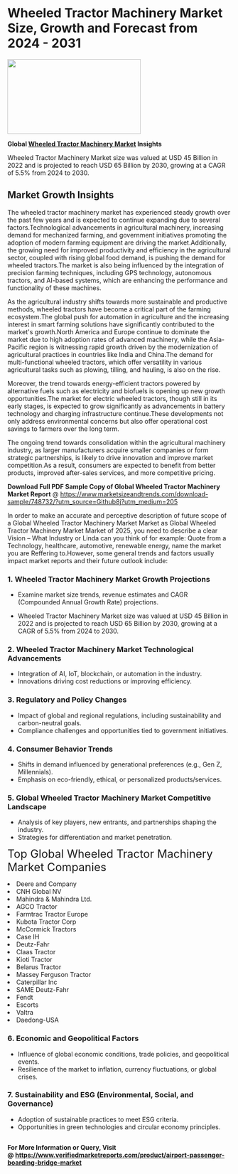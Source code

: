 <H1>Wheeled Tractor Machinery Market Size, Growth and Forecast from 2024 - 2031</H1><img class="aligncenter size-medium wp-image-584254" src="https://thirdeyenews.in/wp-content/uploads/2024/09/Global-Market-Research-300x168.jpeg" alt="" width="300" height="168" /><p><strong>Global&nbsp;<a href="https://www.marketsizeandtrends.com/download-sample/748732/?utm_source=Github8j?utm_medium=205">Wheeled Tractor Machinery Market</a> Insights</strong></p><p>Wheeled Tractor Machinery Market size was valued at USD 45 Billion in 2022 and is projected to reach USD 65 Billion by 2030, growing at a CAGR of 5.5% from 2024 to 2030.</p><p><h2>Market Growth Insights</h2> <p>The wheeled tractor machinery market has experienced steady growth over the past few years and is expected to continue expanding due to several factors.Technological advancements in agricultural machinery, increasing demand for mechanized farming, and government initiatives promoting the adoption of modern farming equipment are driving the market.Additionally, the growing need for improved productivity and efficiency in the agricultural sector, coupled with rising global food demand, is pushing the demand for wheeled tractors.The market is also being influenced by the integration of precision farming techniques, including GPS technology, autonomous tractors, and AI-based systems, which are enhancing the performance and functionality of these machines.</p> <p>As the agricultural industry shifts towards more sustainable and productive methods, wheeled tractors have become a critical part of the farming ecosystem.The global push for automation in agriculture and the increasing interest in smart farming solutions have significantly contributed to the market's growth.North America and Europe continue to dominate the market due to high adoption rates of advanced machinery, while the Asia-Pacific region is witnessing rapid growth driven by the modernization of agricultural practices in countries like India and China.The demand for multi-functional wheeled tractors, which offer versatility in various agricultural tasks such as plowing, tilling, and hauling, is also on the rise.</p> <p>Moreover, the trend towards energy-efficient tractors powered by alternative fuels such as electricity and biofuels is opening up new growth opportunities.The market for electric wheeled tractors, though still in its early stages, is expected to grow significantly as advancements in battery technology and charging infrastructure continue.These developments not only address environmental concerns but also offer operational cost savings to farmers over the long term.</p> <p>The ongoing trend towards consolidation within the agricultural machinery industry, as larger manufacturers acquire smaller companies or form strategic partnerships, is likely to drive innovation and improve market competition.As a result, consumers are expected to benefit from better products, improved after-sales services, and more competitive pricing.</p> <p><span class=""><strong>Download Full PDF Sample Copy of Global Wheeled Tractor Machinery Market Report</strong> @ <a href="https://www.marketsizeandtrends.com/download-sample/748732/?utm_source=Github8j?utm_medium=205" target="_blank">https://www.marketsizeandtrends.com/download-sample/748732/?utm_source=Github8j?utm_medium=205</a></span></p><p>In order to make an accurate and perceptive description of future scope of a Global&nbsp;Wheeled Tractor Machinery Market Market as Global&nbsp;Wheeled Tractor Machinery Market Market of 2025, you need to describe a clear Vision &ndash; What Industry or Linda can you think of for example: Quote from a Technology, healthcare, automotive, renewable energy, name the market you are Reffering to.However, some general trends and factors usually impact market reports and their future outlook include:</p><h3>1.&nbsp;<strong>Wheeled Tractor Machinery Market Growth Projections</strong></h3><ul><li>Examine market size trends, revenue estimates and CAGR (Compounded Annual Growth Rate) projections.</li><li><p>Wheeled Tractor Machinery Market size was valued at USD 45 Billion in 2022 and is projected to reach USD 65 Billion by 2030, growing at a CAGR of 5.5% from 2024 to 2030.</p></li></ul><h3>2.&nbsp;<strong>Wheeled Tractor Machinery Market Technological Advancements</strong></h3><ul><li>Integration of AI, IoT, blockchain, or automation in the industry.</li><li>Innovations driving cost reductions or improving efficiency.</li></ul><h3>3.&nbsp;<strong>Regulatory and Policy Changes</strong></h3><ul><li>Impact of global and regional regulations, including sustainability and carbon-neutral goals.</li><li>Compliance challenges and opportunities tied to government initiatives.</li></ul><h3>4.&nbsp;<strong>Consumer Behavior Trends</strong></h3><ul><li>Shifts in demand influenced by generational preferences (e.g., Gen Z, Millennials).</li><li>Emphasis on eco-friendly, ethical, or personalized products/services.</li></ul><h3>5.&nbsp;<strong>Global Wheeled Tractor Machinery Market Competitive Landscape</strong></h3><ul><li>Analysis of key players, new entrants, and partnerships shaping the industry.</li><li>Strategies for differentiation and market penetration.</li></ul><p data-pm-slice="1 1 []"><span style="color: inherit; font-family: inherit; font-size: 25px;">Top Global Wheeled Tractor Machinery Market Companies</span></p><div class="" data-test-id=""><p><li> Deere and Company</li><li> CNH Global NV</li><li> Mahindra & Mahindra Ltd.</li><li> AGCO Tractor</li><li> Farmtrac Tractor Europe</li><li> Kubota Tractor Corp</li><li> McCormick Tractors</li><li> Case IH</li><li> Deutz-Fahr</li><li> Claas Tractor</li><li> Kioti Tractor</li><li> Belarus Tractor</li><li> Massey Ferguson Tractor</li><li> Caterpillar Inc</li><li> SAME Deutz-Fahr</li><li> Fendt</li><li> Escorts</li><li> Valtra</li><li> Daedong-USA</li></p></div><h3>6.&nbsp;<strong>Economic and Geopolitical Factors</strong></h3><ul><li>Influence of global economic conditions, trade policies, and geopolitical events.</li><li>Resilience of the market to inflation, currency fluctuations, or global crises.</li></ul><h3>7.&nbsp;<strong>Sustainability and ESG (Environmental, Social, and Governance)</strong></h3><ul><li>Adoption of sustainable practices to meet ESG criteria.</li><li>Opportunities in green technologies and circular economy principles.</li></ul><h2><strong style="font-size: 14px;">For More Information or Query, Visit @&nbsp;</strong><a style="background-color: #ffffff; font-size: 14px;" href="https://www.marketsizeandtrends.com/report/wheeled-tractor-machinery-market/" target="_blank">https://www.verifiedmarketreports.com/product/airport-passenger-boarding-bridge-market</a></h2>